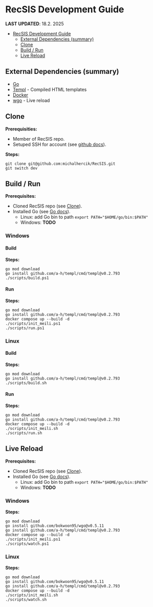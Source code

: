 # RecSIS Development Guide

**LAST UPDATED**: 18.2. 2025

- [RecSIS Development Guide](#recsis-development-guide)
  - [External Dependencies (summary)](#external-dependencies-summary)
  - [Clone](#clone)
  - [Build / Run](#build--run)
  - [Live Reload](#live-reload)


## External Dependencies (summary)
  - [Go](https://go.dev/)
  - [Templ](https://templ.guide/) - Compiled HTML templates
  - [Docker](https://www.docker.com/)
  - [wgo](github.com/bokwoon95/wgo) - Live reload

## Clone

**Prerequisities:**
 - Member of RecSIS repo.
 - Setuped SSH for account (see
[github docs](https://docs.github.com/en/authentication/connecting-to-github-with-ssh/adding-a-new-ssh-key-to-your-github-account)).

**Steps:**
```
git clone git@github.com:michalhercik/RecSIS.git
git switch dev
```

## Build / Run

**Prerequisites:**
 - Cloned RecSIS repo (see [Clone](#clone)).
 - Installed Go (see [Go docs](https://go.dev/doc/install)).
    - Linux: add Go bin to path `export PATH="$HOME/go/bin:$PATH"`
    - Windows: **TODO**

### Windows

#### Build

**Steps:**
```
go mod download
go install github.com/a-h/templ/cmd/templ@v0.2.793
./scripts/build.ps1
```
#### Run

**Steps:**
```
go mod download
go install github.com/a-h/templ/cmd/templ@v0.2.793
docker compose up --build -d
./scripts/init_meili.ps1
./scripts/run.ps1
```

### Linux

#### Build

**Steps:**
```
go mod download
go install github.com/a-h/templ/cmd/templ@v0.2.793
./scripts/build.sh
```

#### Run

**Steps:**
```
go mod download
go install github.com/a-h/templ/cmd/templ@v0.2.793
docker compose up --build -d
./scripts/init_meili.sh
./scripts/run.sh
```

## Live Reload

**Prerequisites:**
 - Cloned RecSIS repo (see [Clone](#clone)).
 - Installed Go (see [Go docs](https://go.dev/doc/install)).
    - Linux: add Go bin to path `export PATH="$HOME/go/bin:$PATH"`
    - Windows: **TODO**

### Windows

**Steps:**
```
go mod download
go install github.com/bokwoon95/wgo@v0.5.11
go install github.com/a-h/templ/cmd/templ@v0.2.793
docker compose up --build -d
./scripts/init_meili.ps1
./scripts/watch.ps1
```

### Linux

**Steps:**
```
go mod download
go install github.com/bokwoon95/wgo@v0.5.11
go install github.com/a-h/templ/cmd/templ@v0.2.793
docker compose up --build -d
./scripts/init_meili.sh
./scripts/watch.sh
```